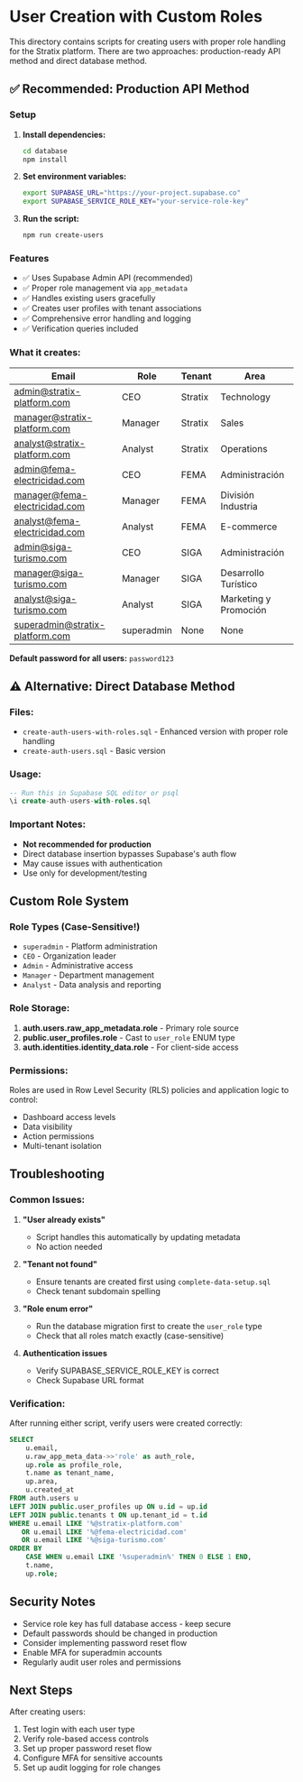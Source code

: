 # User Creation with Custom Roles

This directory contains scripts for creating users with proper role handling for the Stratix platform. There are two approaches: production-ready API method and direct database method.

## ✅ Recommended: Production API Method

### Setup

1. **Install dependencies:**
   ```bash
   cd database
   npm install
   ```

2. **Set environment variables:**
   ```bash
   export SUPABASE_URL="https://your-project.supabase.co"
   export SUPABASE_SERVICE_ROLE_KEY="your-service-role-key"
   ```

3. **Run the script:**
   ```bash
   npm run create-users
   ```

### Features

- ✅ Uses Supabase Admin API (recommended)
- ✅ Proper role management via `app_metadata`
- ✅ Handles existing users gracefully
- ✅ Creates user profiles with tenant associations
- ✅ Comprehensive error handling and logging
- ✅ Verification queries included

### What it creates:

| Email | Role | Tenant | Area |
|-------|------|--------|------|
| admin@stratix-platform.com | CEO | Stratix | Technology |
| manager@stratix-platform.com | Manager | Stratix | Sales |
| analyst@stratix-platform.com | Analyst | Stratix | Operations |
| admin@fema-electricidad.com | CEO | FEMA | Administración |
| manager@fema-electricidad.com | Manager | FEMA | División Industria |
| analyst@fema-electricidad.com | Analyst | FEMA | E-commerce |
| admin@siga-turismo.com | CEO | SIGA | Administración |
| manager@siga-turismo.com | Manager | SIGA | Desarrollo Turístico |
| analyst@siga-turismo.com | Analyst | SIGA | Marketing y Promoción |
| superadmin@stratix-platform.com | superadmin | None | None |

**Default password for all users:** `password123`

## ⚠️ Alternative: Direct Database Method

### Files:
- `create-auth-users-with-roles.sql` - Enhanced version with proper role handling
- `create-auth-users.sql` - Basic version

### Usage:
```sql
-- Run this in Supabase SQL editor or psql
\i create-auth-users-with-roles.sql
```

### Important Notes:
- **Not recommended for production**
- Direct database insertion bypasses Supabase's auth flow
- May cause issues with authentication
- Use only for development/testing

## Custom Role System

### Role Types (Case-Sensitive!)
- `superadmin` - Platform administration
- `CEO` - Organization leader
- `Admin` - Administrative access
- `Manager` - Department management
- `Analyst` - Data analysis and reporting

### Role Storage:
1. **auth.users.raw_app_metadata.role** - Primary role source
2. **public.user_profiles.role** - Cast to `user_role` ENUM type
3. **auth.identities.identity_data.role** - For client-side access

### Permissions:
Roles are used in Row Level Security (RLS) policies and application logic to control:
- Dashboard access levels
- Data visibility
- Action permissions
- Multi-tenant isolation

## Troubleshooting

### Common Issues:

1. **"User already exists"**
   - Script handles this automatically by updating metadata
   - No action needed

2. **"Tenant not found"**
   - Ensure tenants are created first using `complete-data-setup.sql`
   - Check tenant subdomain spelling

3. **"Role enum error"**
   - Run the database migration first to create the `user_role` type
   - Check that all roles match exactly (case-sensitive)

4. **Authentication issues**
   - Verify SUPABASE_SERVICE_ROLE_KEY is correct
   - Check Supabase URL format

### Verification:

After running either script, verify users were created correctly:

```sql
SELECT 
    u.email,
    u.raw_app_meta_data->>'role' as auth_role,
    up.role as profile_role,
    t.name as tenant_name,
    up.area,
    u.created_at
FROM auth.users u
LEFT JOIN public.user_profiles up ON u.id = up.id
LEFT JOIN public.tenants t ON up.tenant_id = t.id
WHERE u.email LIKE '%@stratix-platform.com' 
   OR u.email LIKE '%@fema-electricidad.com'
   OR u.email LIKE '%@siga-turismo.com'
ORDER BY 
    CASE WHEN u.email LIKE '%superadmin%' THEN 0 ELSE 1 END,
    t.name,
    up.role;
```

## Security Notes

- Service role key has full database access - keep secure
- Default passwords should be changed in production
- Consider implementing password reset flow
- Enable MFA for superadmin accounts
- Regularly audit user roles and permissions

## Next Steps

After creating users:
1. Test login with each user type
2. Verify role-based access controls
3. Set up proper password reset flow
4. Configure MFA for sensitive accounts
5. Set up audit logging for role changes